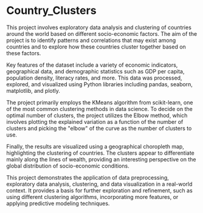 # Country_Clusters
This project involves exploratory data analysis and clustering of countries around the world based on different socio-economic factors. The aim of the project is to identify patterns and correlations that may exist among countries and to explore how these countries cluster together based on these factors.

Key features of the dataset include a variety of economic indicators, geographical data, and demographic statistics such as GDP per capita, population density, literacy rates, and more. This data was processed, explored, and visualized using Python libraries including pandas, seaborn, matplotlib, and plotly.

The project primarily employs the KMeans algorithm from scikit-learn, one of the most common clustering methods in data science. To decide on the optimal number of clusters, the project utilizes the Elbow method, which involves plotting the explained variation as a function of the number of clusters and picking the "elbow" of the curve as the number of clusters to use.

Finally, the results are visualized using a geographical choropleth map, highlighting the clustering of countries. The clusters appear to differentiate mainly along the lines of wealth, providing an interesting perspective on the global distribution of socio-economic conditions.

This project demonstrates the application of data preprocessing, exploratory data analysis, clustering, and data visualization in a real-world context. It provides a basis for further exploration and refinement, such as using different clustering algorithms, incorporating more features, or applying predictive modeling techniques.
